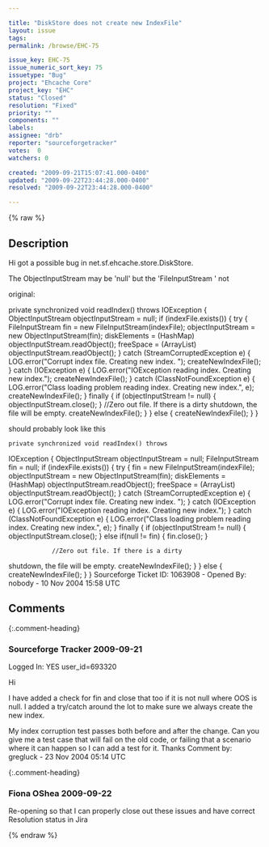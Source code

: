 ```yaml
---

title: "DiskStore does not create new IndexFile"
layout: issue
tags: 
permalink: /browse/EHC-75

issue_key: EHC-75
issue_numeric_sort_key: 75
issuetype: "Bug"
project: "Ehcache Core"
project_key: "EHC"
status: "Closed"
resolution: "Fixed"
priority: ""
components: ""
labels: 
assignee: "drb"
reporter: "sourceforgetracker"
votes:  0
watchers: 0

created: "2009-09-21T15:07:41.000-0400"
updated: "2009-09-22T23:44:28.000-0400"
resolved: "2009-09-22T23:44:28.000-0400"

---
```




{% raw %}



## Description

<div markdown="1" class="description">

Hi got a possible bug in net.sf.ehcache.store.DiskStore.

The ObjectInputStream may be 'null' but the
'FileInputStream ' not


original:


   private synchronized void readIndex() throws
IOException \{
        ObjectInputStream objectInputStream = null;
        if (indexFile.exists()) {
            try {
                FileInputStream fin = new
FileInputStream(indexFile);
                objectInputStream = new
ObjectInputStream(fin);
                diskElements = (HashMap)
objectInputStream.readObject();
                freeSpace = (ArrayList)
objectInputStream.readObject();
            } catch (StreamCorruptedException e) {
                LOG.error("Corrupt index file. Creating
new index. ");
                createNewIndexFile();
            } catch (IOException e) {
                LOG.error("IOException reading index.
Creating new index.");
                createNewIndexFile();
            } catch (ClassNotFoundException e) {
                LOG.error("Class loading problem
reading index. Creating new index.", e);
                createNewIndexFile();
            } finally {
                if (objectInputStream != null) {
                    objectInputStream.close();
                }
                //Zero out file. If there is a dirty
shutdown, the file will be empty.
                createNewIndexFile();
            }
        } else {
            createNewIndexFile();
        }
    }




should probably look like this


    private synchronized void readIndex() throws
IOException \{
        ObjectInputStream objectInputStream = null;
        FileInputStream fin = null;
        if (indexFile.exists()) {
            try {
                fin = new FileInputStream(indexFile);
                objectInputStream = new
ObjectInputStream(fin);
                diskElements = (HashMap)
objectInputStream.readObject();
                freeSpace = (ArrayList)
objectInputStream.readObject();
            } catch (StreamCorruptedException e) {
                LOG.error("Corrupt index file. Creating
new index. ");
            } catch (IOException e) {
                LOG.error("IOException reading index.
Creating new index.");
            } catch (ClassNotFoundException e) {
                LOG.error("Class loading problem
reading index. Creating new index.", e);
            } finally {
                if (objectInputStream != null) {
                    objectInputStream.close();
                }
                else if(null != fin) {
                    fin.close();
                }
                
                //Zero out file. If there is a dirty
shutdown, the file will be empty.
                createNewIndexFile();
            }
        } else {
            createNewIndexFile();
        }
    }
Sourceforge Ticket ID: 1063908 - Opened By: nobody - 10 Nov 2004 15:58 UTC

</div>

## Comments


{:.comment-heading}
### **Sourceforge Tracker** <span class="date">2009-09-21</span>

<div markdown="1" class="comment">

Logged In: YES 
user\_id=693320

Hi

I have added a check for fin and close that too if it is not null where OOS 
is null. I added a try/catch around the lot to make sure we always create 
the new index.

My index corruption test passes both before and after the change. Can 
you give me a test case that will fail on the old code, or failing that a 
scenario where it can happen so I can add a test for it. Thanks
Comment by: gregluck - 23 Nov 2004 05:14 UTC

</div>


{:.comment-heading}
### **Fiona OShea** <span class="date">2009-09-22</span>

<div markdown="1" class="comment">

Re-opening so that I can properly close out these issues and have correct Resolution status in Jira

</div>



{% endraw %}
